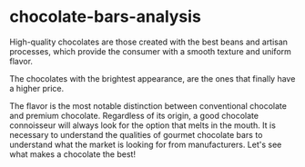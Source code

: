 # chocolate-bars-analysis
High-quality chocolates are those created with the best beans and artisan processes, which provide the consumer with a smooth texture and uniform flavor.

The chocolates with the brightest appearance, are the ones that finally have a higher price.

The flavor is the most notable distinction between conventional chocolate and premium chocolate. Regardless of its origin, a good chocolate connoisseur will always look for the option that melts in the mouth. It is necessary to understand the qualities of gourmet chocolate bars to understand what the market is looking for from manufacturers. Let's see what makes a chocolate the best!
